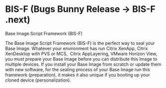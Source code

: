 # BIS-F (Bugs Bunny Release -> BIS-F .next)


Base Image Script Framework (BIS-F)

The Base Image Script Framework (BIS-F) is the perfect way to seal your Base Image. Whatever your environment has run Citrix XenApp, Citrix XenDesktop with PVS or MCS,  Citrix AppLayering, VMware Horizon View, you must prepare your Base Image before you can distribute this Image to multiple devices. If you install your Base Image from scratch or update them with new software, for the sealing process of your Base Image run this framework (preparation), it makes it also unique if you booting up your cloned device (personalization).